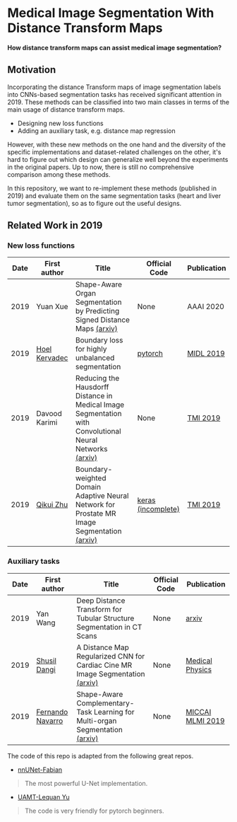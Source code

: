 # Medical Image Segmentation With Distance Transform Maps

**How distance transform maps can assist medical image segmentation?**


## Motivation

Incorporating the distance Transform maps of image segmentation labels  into CNNs-based segmentation tasks has received significant attention in 2019. These methods can be classified into two main classes in terms of the main usage of distance transform maps.

- Designing new loss functions
- Adding an auxiliary task, e.g. distance map regression

However, with these new methods on the one hand and the diversity of the specific implementations and dataset-related challenges on the other, it's hard to figure out which design can generalize well beyond the experiments in the original papers. Up to now, there is still no comprehensive comparison among these methods.

In this repository,  we want to re-implement these methods (published in 2019) and evaluate them on the same segmentation tasks (heart and liver tumor segmentation), so as to figure out the useful designs.



## Related Work in 2019

### New loss functions

| Date | First author  | Title                       | Official Code  | Publication                    |
| ---- | ------------- | --------------------------- | -------------- | ------------------------------ |
| 2019 | Yuan Xue  | Shape-Aware Organ Segmentation by Predicting Signed Distance Maps [(arxiv)](https://arxiv.org/abs/1912.03849) | None         | AAAI 2020  |
| 2019 | [Hoel Kervadec](https://scholar.google.com.hk/citations?user=yeFGhfgAAAAJ&hl=zh-CN&oi=sra) | Boundary loss for highly unbalanced segmentation | [pytorch](https://github.com/LIVIAETS/surface-loss) | [MIDL 2019](http://proceedings.mlr.press/v102/kervadec19a.html) |     
|2019|Davood Karimi|Reducing the Hausdorff Distance in Medical Image Segmentation with Convolutional Neural Networks [(arxiv)](https://arxiv.org/abs/1904.10030) |None|[TMI 2019](https://ieeexplore.ieee.org/document/8767031)|
|2019|[Qikui Zhu](https://scholar.google.com.hk/citations?user=EhYbflYAAAAJ&hl=zh-CN&oi=sra)|Boundary-weighted Domain Adaptive Neural Network for Prostate MR Image Segmentation [(arxiv)](https://arxiv.org/abs/1902.08128)|[keras (incomplete)](https://github.com/ahukui/BOWDANet)|[TMI 2019](https://ieeexplore.ieee.org/document/8795525)|



### Auxiliary tasks

| Date | First author  | Title                       | Official Code  | Publication                    |
| ---- | ------------- | --------------------------- | -------------- | ------------------------------ |
| 2019 | Yan Wang     | Deep Distance Transform for Tubular Structure Segmentation in CT Scans | None | [arxiv](https://arxiv.org/abs/1912.03383) |
| 2019 | [Shusil Dangi](https://scholar.google.com.hk/citations?user=h12ifugAAAAJ&hl=zh-CN&oi=sra) |A Distance Map Regularized CNN for Cardiac Cine MR Image Segmentation [(arxiv)](https://arxiv.org/abs/1901.01238) | None | [Medical Physics](https://aapm.onlinelibrary.wiley.com/doi/abs/10.1002/mp.13853) |
|2019|[Fernando Navarro](https://scholar.google.com.hk/citations?user=rRKrhrwAAAAJ&hl=zh-CN&oi=sra)|Shape-Aware Complementary-Task Learning for Multi-organ Segmentation [(arxiv)](https://arxiv.org/abs/1908.05099)|None| [MICCAI MLMI 2019](https://link.springer.com/chapter/10.1007/978-3-030-32692-0_71)|




The code of this repo is adapted from the following great repos.

- [nnUNet-Fabian](https://github.com/MIC-DKFZ/nnUNet)
> The most powerful U-Net implementation.

- [UAMT-Lequan Yu](https://github.com/yulequan/UA-MT)
> The code is very friendly for pytorch beginners.


